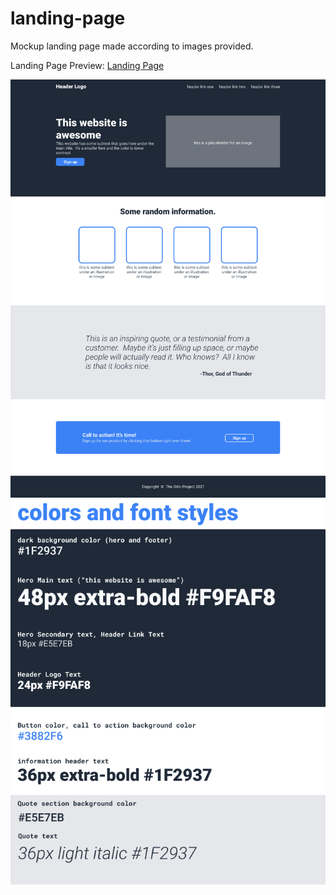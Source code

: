 # landing-page

Mockup landing page made according to images provided.

Landing Page Preview: [Landing Page](https://seanjung23.github.io/landing-page/)

![Sample landing page](./images/01.png)
![Sample colors and font](./images/02.png)
